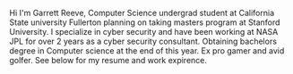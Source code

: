Hi I'm Garrett Reeve, Computer Science undergrad student at California State university Fullerton planning on taking masters program at Stanford University. 
I specialize in cyber security and have been working at NASA JPL for over 2 years as a cyber security consultant. 
Obtaining bachelors degree in Computer science at the end of this year. Ex pro gamer and avid golfer. See below for my resume and work expirence. 


